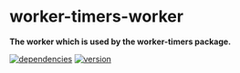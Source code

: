 # worker-timers-worker

**The worker which is used by the worker-timers package.**

[![dependencies](https://img.shields.io/david/chrisguttandin/worker-timers-worker.svg?style=flat-square)](https://www.npmjs.com/package/worker-timers-worker)
[![version](https://img.shields.io/npm/v/worker-timers-worker.svg?style=flat-square)](https://www.npmjs.com/package/worker-timers-worker)
